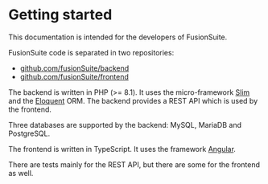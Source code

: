 # Getting started

This documentation is intended for the developers of FusionSuite.

FusionSuite code is separated in two repositories:

- [github.com/fusionSuite/backend](https://github.com/fusionSuite/backend)
- [github.com/fusionSuite/frontend](https://github.com/fusionSuite/frontend)

The backend is written in PHP (>= 8.1). It uses the micro-framework [Slim](https://www.slimframework.com/)
and the [Eloquent](https://laravel.com/docs/9.x/eloquent) ORM. The backend
provides a REST API which is used by the frontend.

Three databases are supported by the backend: MySQL, MariaDB and PostgreSQL.

The frontend is written in TypeScript. It uses the framework [Angular](https://angular.io/).

There are tests mainly for the REST API, but there are some for the frontend as
well.
